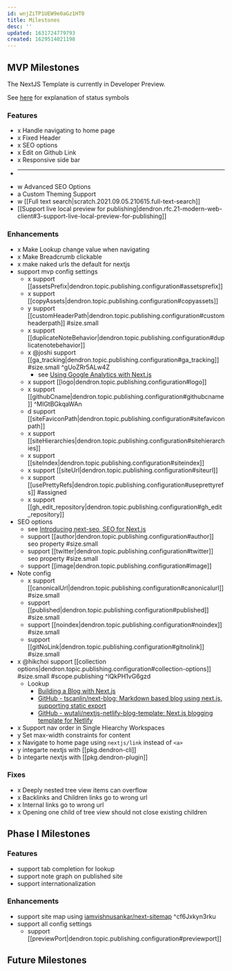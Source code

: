 ```yaml
---
id: wnjZiTP1UEW9e0aGz1HT0
title: Milestones
desc: ''
updated: 1631724779793
created: 1629514021198
---
```


## MVP Milestones

The NextJS Template is currently in Developer Preview. 

See [here](https://handbook.dendron.so/notes/0292b34e-47eb-4499-8f49-d9891accdb3d.html) for explanation of status symbols

### Features
- x Handle navigating to home page
- x Fixed Header
- x SEO options
- x Edit on Github Link
- x Responsive side bar 
- ***
- w Advanced SEO Options 
- a Custom Theming Support
- w [[Full text search|scratch.2021.09.05.210615.full-text-search]]
-   [[Support live local preview for publishing|dendron.rfc.21-modern-web-client#3-support-live-local-preview-for-publishing]]

### Enhancements
- x Make Lookup change value when navigating
- x Make Breadcrumb clickable 
- x make naked urls the default for nextjs
- support mvp config settings
  - x support [[assetsPrefix|dendron.topic.publishing.configuration#assetsprefix]]
  - x support [[copyAssets|dendron.topic.publishing.configuration#copyassets]]
  - y support [[customHeaderPath|dendron.topic.publishing.configuration#customheaderpath]] #size.small 
  - x support [[duplicateNoteBehavior|dendron.topic.publishing.configuration#duplicatenotebehavior]]
  - x @joshi support [[ga_tracking|dendron.topic.publishing.configuration#ga_tracking]] #size.small   ^gUoZRr5ALw4Z 
    - see [Using Google Analytics with Next.js](https://malloc.fi/using-google-analytics-with-next-js)
  - x support [[logo|dendron.topic.publishing.configuration#logo]]
  - x support [[githubCname|dendron.topic.publishing.configuration#githubcname]] ^MlGtBGkqaWAn
  - d support [[siteFaviconPath|dendron.topic.publishing.configuration#sitefaviconpath]]
  - x support [[siteHierarchies|dendron.topic.publishing.configuration#sitehierarchies]]
  - x support [[siteIndex|dendron.topic.publishing.configuration#siteindex]]
  - x support [[siteUrl|dendron.topic.publishing.configuration#siteurl]]
  - x support [[usePrettyRefs|dendron.topic.publishing.configuration#useprettyrefs]] #assigned
  - x support [[gh_edit_repository|dendron.topic.publishing.configuration#gh_edit_repository]]
- SEO options
  - see [Introducing next-seo, SEO for Next.js](https://www.garymeehan.ie/blog/seo-in-nextjs-with-next-seo)
  -   support [[author|dendron.topic.publishing.configuration#author]] seo property #size.small
  -   support [[twitter|dendron.topic.publishing.configuration#twitter]] seo property #size.small
  -   support [[image|dendron.topic.publishing.configuration#image]]
- Note config
  -   x support [[canonicalUrl|dendron.topic.publishing.configuration#canonicalurl]] #size.small
  -   support [[published|dendron.topic.publishing.configuration#published]] #size.small
  -   support [[noindex|dendron.topic.publishing.configuration#noindex]] #size.small
  -   support [[gitNoLink|dendron.topic.publishing.configuration#gitnolink]] #size.small
- x @hikchoi support [[collection options|dendron.topic.publishing.configuration#collection-options]] #size.small #scope.publishing ^lQkPH1vG6gzd
    - Lookup
      - [Building a Blog with Next.js](https://timber.io/blog/building-a-blog-with-next-js/)
      - [GitHub - tscanlin/next-blog: Markdown based blog using next.js, supporting static export](https://github.com/tscanlin/next-blog)
      - [GitHub - wutali/nextjs-netlify-blog-template: Next.js blogging template for Netlify](https://github.com/wutali/nextjs-netlify-blog-template)
- x Support nav order in Single Hiearchy Workspaces
- y Set max-width constraints for content 
- x Navigate to home page using `nextjs/link` instead of `<a>` 
- y integarte nextjs with [[pkg.dendron-cli]] 
- b integarte nextjs with [[pkg.dendron-plugin]]

### Fixes
- x Deeply nested tree view items can overflow 
- x Backlinks and Children links go to wrong url 
- x Internal links go to wrong url  
- x Opening one child of tree view should not close existing children
<!-- -   CanoncialBaseUrl, remove autoappend .html behavior -->
<!-- -   Sometimes breadcrumb doesn't load -->

## Phase I Milestones

### Features
- support tab completion for lookup
- support note graph on published site
- support internationalization

### Enhancements
-   support site map using [iamvishnusankar/next-sitemap](https://github.com/iamvishnusankar/next-sitemap#readme) ^cf6Jxkyn3rku
- support all config settings
  -   support [[previewPort|dendron.topic.publishing.configuration#previewport]]

## Future Milestones